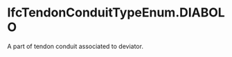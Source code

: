 IfcTendonConduitTypeEnum.DIABOLO
================================
A part of tendon conduit associated to deviator.


